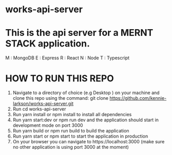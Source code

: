 # works-api-server

# This is the api server for a MERNT STACK application.

M : MongoDB
E : Express
R : React
N : Node
T : Typescript

# HOW TO RUN THIS REPO

1. Navigate to a directory of choice (e.g Desktop ) on your machine and clone this repo using the command: git clone https://github.com/kennie-larkson/works-api-server.git
2. Run cd works-api-server
3. Run yarn install or npm install to install all dependencies
4. Run yarn start:dev or npm run dev and the application should start in development mode on port 3000
5. Run yarn build or npm run build to build the application
6. Run yarn start or npm start to start the application in production
7. On your browser you can navigate to https://localhost:3000 (make sure no other application is using port 3000 at the moment)
